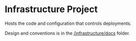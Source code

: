 # Infrastructure Project

Hosts the code and configuration that controls deployments.

Design and conventions is in the [/infrastructure/docs](./docs) folder.

